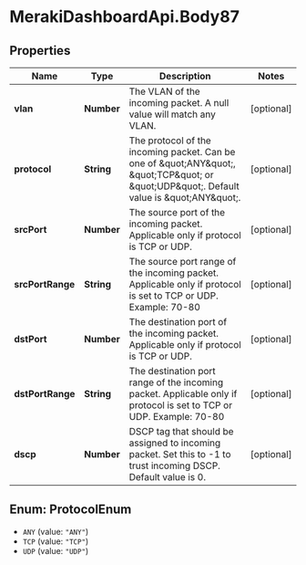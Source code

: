 # MerakiDashboardApi.Body87

## Properties
Name | Type | Description | Notes
------------ | ------------- | ------------- | -------------
**vlan** | **Number** | The VLAN of the incoming packet. A null value will match any VLAN. | [optional] 
**protocol** | **String** | The protocol of the incoming packet. Can be one of \&quot;ANY\&quot;, \&quot;TCP\&quot; or \&quot;UDP\&quot;. Default value is \&quot;ANY\&quot;. | [optional] 
**srcPort** | **Number** | The source port of the incoming packet. Applicable only if protocol is TCP or UDP. | [optional] 
**srcPortRange** | **String** | The source port range of the incoming packet. Applicable only if protocol is set to TCP or UDP. Example: 70-80 | [optional] 
**dstPort** | **Number** | The destination port of the incoming packet. Applicable only if protocol is TCP or UDP. | [optional] 
**dstPortRange** | **String** | The destination port range of the incoming packet. Applicable only if protocol is set to TCP or UDP. Example: 70-80 | [optional] 
**dscp** | **Number** | DSCP tag that should be assigned to incoming packet. Set this to -1 to trust incoming DSCP. Default value is 0. | [optional] 

<a name="ProtocolEnum"></a>
## Enum: ProtocolEnum

* `ANY` (value: `"ANY"`)
* `TCP` (value: `"TCP"`)
* `UDP` (value: `"UDP"`)

